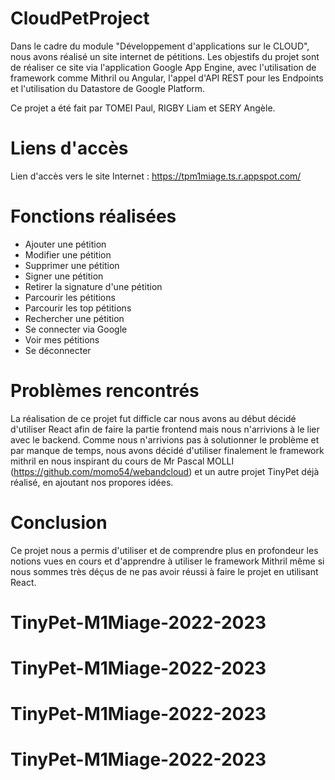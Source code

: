 # CloudPetProject
Dans le cadre du module "Développement d'applications sur le CLOUD", nous avons réalisé un site internet de pétitions. 
Les objestifs du projet sont de réaliser ce site via l'application Google App Engine, avec l'utilisation de framework comme Mithril ou Angular, l'appel d'API REST pour les Endpoints et l'utilisation du Datastore de Google Platform.

Ce projet a été fait par TOMEI Paul, RIGBY Liam et SERY Angèle.

# Liens d'accès
Lien d'accès vers le site Internet : https://tpm1miage.ts.r.appspot.com/

# Fonctions réalisées
- Ajouter une pétition
- Modifier une pétition
- Supprimer une pétition
- Signer une pétition
- Retirer la signature d'une pétition
- Parcourir les pétitions
- Parcourir les top pétitions
- Rechercher une pétition
- Se connecter via Google
- Voir mes pétitions
- Se déconnecter

# Problèmes rencontrés
La réalisation de ce projet fut difficle car nous avons au début décidé d'utiliser React afin de faire la partie frontend mais nous n'arrivions à le lier avec le backend. Comme nous n'arrivions pas à solutionner le problème et par manque de temps, nous avons décidé d'utiliser finalement le framework mithril en nous inspirant du cours de Mr Pascal MOLLI (https://github.com/momo54/webandcloud) et un autre projet TinyPet déjà réalisé, en ajoutant nos propores idées.

# Conclusion
Ce projet nous a permis d'utiliser et de comprendre plus en profondeur les notions vues en cours et d'apprendre à utiliser le framework Mithril même si nous sommes très déçus de ne pas avoir réussi à faire le projet en utilisant React.

# TinyPet-M1Miage-2022-2023
# TinyPet-M1Miage-2022-2023
# TinyPet-M1Miage-2022-2023
# TinyPet-M1Miage-2022-2023
